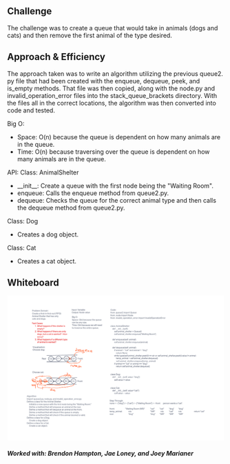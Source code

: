 ## Challenge
The challenge was to create a queue that would take in animals (dogs and cats)
and then remove the first animal of the type desired.

## Approach & Efficiency
The approach taken was to write an algorithm utilizing the previous queue2.
py file that had been created with the enqueue, dequeue, peek, and is_empty
methods.  That file was then copied, along with the node.py and
invalid_operation_error files into the stack_queue_brackets directory.  With
the files all in the correct locations, the algorithm was then converted
into code and tested.

Big O:
* Space: O(n) because the queue is dependent on how many animals are in the
  queue.
* Time: O(n) because traversing over the queue is dependent on how many
  animals are in the queue.

API:
Class: AnimalShelter
* \_\_init__: Create a queue with the first node being the "Waiting Room".
* enqueue: Calls the enqueue method from queue2.py.
* dequeue: Checks the queue for the correct animal type and then calls the
  dequeue method from queue2.py.

Class: Dog
* Creates a dog object.

Class: Cat
* Creates a cat object.

## Whiteboard
![Animal Shelter Whiteboard](assets/AnimalShelter.png)

##### Worked with: Brendon Hampton, Jae Loney, and Joey Marianer
